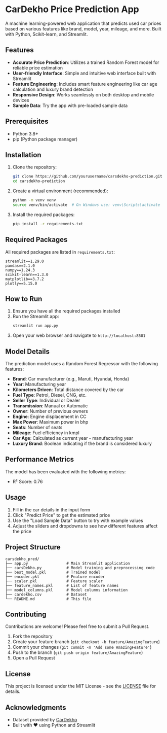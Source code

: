 # CarDekho Price Prediction App

A machine learning-powered web application that predicts used car prices based on various features like brand, model, year, mileage, and more. Built with Python, Scikit-learn, and Streamlit.

## Features

- **Accurate Price Prediction**: Utilizes a trained Random Forest model for reliable price estimation
- **User-friendly Interface**: Simple and intuitive web interface built with Streamlit
- **Feature Engineering**: Includes smart feature engineering like car age calculation and luxury brand detection
- **Responsive Design**: Works seamlessly on both desktop and mobile devices
- **Sample Data**: Try the app with pre-loaded sample data

## Prerequisites

- Python 3.8+
- pip (Python package manager)

## Installation

1. Clone the repository:
   ```bash
   git clone https://github.com/yourusername/carsdekho-prediction.git
   cd carsdekho-prediction
   ```

2. Create a virtual environment (recommended):
   ```bash
   python -m venv venv
   source venv/bin/activate  # On Windows use: venv\Scripts\activate
   ```

3. Install the required packages:
   ```bash
   pip install -r requirements.txt
   ```

## Required Packages

All required packages are listed in `requirements.txt`:

```
streamlit==1.29.0
pandas==2.1.0
numpy==1.24.3
scikit-learn==1.3.0
matplotlib==3.7.2
plotly==5.15.0
```

## How to Run

1. Ensure you have all the required packages installed
2. Run the Streamlit app:
   ```bash
   streamlit run app.py
   ```
3. Open your web browser and navigate to `http://localhost:8501`

## Model Details

The prediction model uses a Random Forest Regressor with the following features:
- **Brand**: Car manufacturer (e.g., Maruti, Hyundai, Honda)
- **Year**: Manufacturing year
- **Kilometers Driven**: Total distance covered by the car
- **Fuel Type**: Petrol, Diesel, CNG, etc.
- **Seller Type**: Individual or Dealer
- **Transmission**: Manual or Automatic
- **Owner**: Number of previous owners
- **Engine**: Engine displacement in CC
- **Max Power**: Maximum power in bhp
- **Seats**: Number of seats
- **Mileage**: Fuel efficiency in kmpl
- **Car Age**: Calculated as current year - manufacturing year
- **Luxury Brand**: Boolean indicating if the brand is considered luxury

## Performance Metrics

The model has been evaluated with the following metrics:
- R² Score: 0.76

## Usage

1. Fill in the car details in the input form
2. Click "Predict Price" to get the estimated price
3. Use the "Load Sample Data" button to try with example values
4. Adjust the sliders and dropdowns to see how different features affect the price

## Project Structure

```
carsdekho_pred/
├── app.py                 # Main Streamlit application
├── carsDekho.py           # Model training and preprocessing code
├── best_model.pkl         # Trained model
├── encoder.pkl            # Feature encoder
├── scaler.pkl             # Feature scaler
├── feature_names.pkl      # List of feature names
├── model_columns.pkl      # Model columns information
├── cardekho.csv           # Dataset
└── README.md              # This file
```

## Contributing

Contributions are welcome! Please feel free to submit a Pull Request.

1. Fork the repository
2. Create your feature branch (`git checkout -b feature/AmazingFeature`)
3. Commit your changes (`git commit -m 'Add some AmazingFeature'`)
4. Push to the branch (`git push origin feature/AmazingFeature`)
5. Open a Pull Request

## License

This project is licensed under the MIT License - see the [LICENSE](LICENSE) file for details.

## Acknowledgments

- Dataset provided by [CarDekho](https://www.cardekho.com/)
- Built with ❤️ using Python and Streamlit
